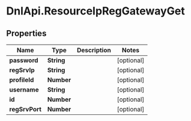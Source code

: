 # DnlApi.ResourceIpRegGatewayGet

## Properties
Name | Type | Description | Notes
------------ | ------------- | ------------- | -------------
**password** | **String** |  | [optional] 
**regSrvIp** | **String** |  | [optional] 
**profileId** | **Number** |  | [optional] 
**username** | **String** |  | [optional] 
**id** | **Number** |  | [optional] 
**regSrvPort** | **Number** |  | [optional] 


